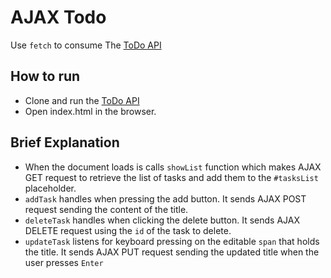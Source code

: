 # AJAX Todo
Use `fetch` to consume The [ToDo API](https://github.com/alasidig/express-Todo-REST)

## How to run
- Clone and run the [ToDo API](https://github.com/alasidig/express-Todo-REST)
- Open index.html in the browser.

## Brief Explanation
- When the document loads is calls `showList` function which makes AJAX GET request to retrieve the list of tasks and 
add them to the `#tasksList` placeholder.
- `addTask` handles when pressing the add button. It sends AJAX POST request sending the content of the title.
- `deleteTask` handles when clicking the delete button.  It sends AJAX DELETE request using the `id` of the task to delete.
- `updateTask` listens for keyboard pressing on the editable `span` that holds the title. It sends AJAX PUT request sending the updated title when the user presses `Enter` 